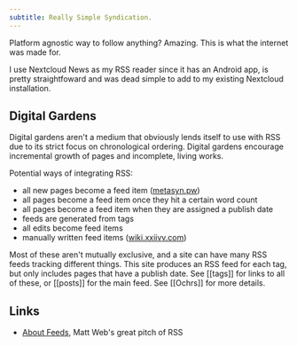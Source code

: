 ```yaml
---
subtitle: Really Simple Syndication.
---
```

Platform agnostic way to follow anything?  Amazing.  This is what the internet was made for.

I use Nextcloud News as my RSS reader since it has an Android app, is pretty straightfoward and was dead simple to add to my existing Nextcloud installation.

## Digital Gardens

Digital gardens aren't a medium that obviously lends itself to use with RSS due to its strict focus on chronological ordering.  Digital gardens encourage incremental growth of pages and incomplete, living works.

Potential ways of integrating RSS:

- all new pages become a feed item ([metasyn.pw](metasyn.pw))
- all pages become a feed item once they hit a certain word count
- all pages become a feed item when they are assigned a publish date
- feeds are generated from tags
- all edits become feed items
- manually written feed items ([wiki.xxiivv.com](https://wiki.xxiivv.com))

Most of these aren't mutually exclusive, and a site can have many RSS feeds tracking different things. This site produces an RSS feed for each tag, but only includes pages that have a publish date.  See [[tags]] for links to all of these, or [[posts]] for the main feed.  See [[Ochrs]] for more details.

## Links

- [About Feeds](https://aboutfeeds.com/), Matt Web's great pitch of RSS